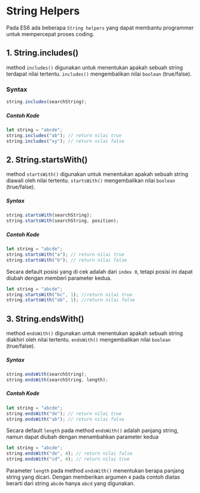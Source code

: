 # String Helpers

Pada ES6 ada beberapa `String helpers` yang dapat membantu programmer untuk mempercepat proses coding.

## 1. String.includes()

method `includes()` digunakan untuk menentukan apakah sebuah string terdapat nilai tertentu. `includes()` mengembalikan nilai `boolean` (true/false).

### Syntax

```javascript
string.includes(searchString);
```

##### Contoh Kode

```javascript
let string = "abcde";
string.includes("ab"); // return nilai true
string.includes("xy"); // return nilai false
```

## 2. String.startsWith()

method `startsWith()` digunakan untuk menentukan apakah sebuah string diawali oleh nilai tertentu. `startsWith()` mengembalikan nilai `boolean` (true/false).

##### Syntax

```javascript
string.startsWith(searchString);
string.startsWith(searchString, position);
```

##### Contoh Kode

```javascript
let string = "abcde";
string.startsWith("a"); // return nilai true
string.startsWith("b"); // return nilai false
```

Secara default posisi yang di cek adalah dari `index 0`, tetapi posisi ini dapat diubah dengan memberi parameter kedua.

```javascript
let string = "abcde";
string.startsWith("bc", 1); //return nilai true
string.startsWith("ab", 1); //return nilai false
```

## 3. String.endsWith()

method `endsWith()` digunakan untuk menentukan apakah sebuah string diakhiri oleh nilai tertentu. `endsWith()` mengembalikan nilai `boolean` (true/false).

##### Syntax

```javascript
string.endsWith(searchString);
string.endsWith(searchString, length);
```

##### Contoh Kode

```javascript
let string = "abcde";
string.endsWith("de"); // return nilai true
string.endsWith("ab"); // return nilai false
```

Secara default `length` pada method `endsWith()` adalah panjang string, namun dapat diubah dengan menambahkan parameter kedua

```javascript
let string = "abcde";
string.endsWith("de", 4); // return nilai false
string.endsWith("cd", 4); // return nilai true
```

Parameter `length` pada method `endsWith()` menentukan berapa panjang string yang dicari. Dengan memberikan argumen `4` pada contoh diatas berarti dari string `abcde` hanya `abcd` yang digunakan.
